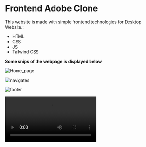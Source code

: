 # Frontend Adobe Clone
This website is made with simple frontend technologies for Desktop Website.:
- HTML
- CSS
- JS
- Tailwind CSS

**Some snips of the webpage is displayed below**

![Home_page](https://user-images.githubusercontent.com/83295136/224954590-ddb24bf4-5796-457f-8985-7716983b2516.jpg)

![navigates](https://user-images.githubusercontent.com/83295136/224954849-acbabeb7-c70d-46b9-8157-87c2028837fe.jpg)

![footer](https://user-images.githubusercontent.com/83295136/224954892-7acca475-9dbb-40f1-871d-c611fb9c621d.jpg)

<video src="https://user-images.githubusercontent.com/83295136/224954412-3d494c9e-f8f7-4d52-a2c4-24dd2e0724cd.mp4" controls="controls" style="max-width: 730px;">
</video>
